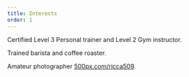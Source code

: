 ```yaml
---
title: Interests
order: 1
---
```


Certified Level 3 Personal trainer and Level 2 Gym instructor.

Trained barista and coffee roaster.

Amateur photographer [500px.com/ricca509](https://500px.com/ricca509).
